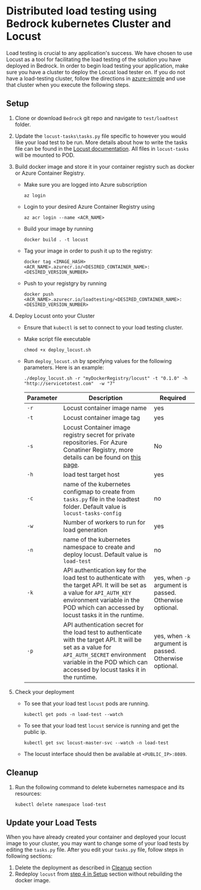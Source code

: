 # Distributed load testing using Bedrock kubernetes Cluster and Locust

Load testing is crucial to any application's success. We have chosen to use Locust as a tool for facilitating the load testing of the solution you have deployed in Bedrock. In order to begin load testing your application, make sure you have a cluster to deploy the Locust load tester on. If you do not have a load-testing cluster, follow the directions in [azure-simple](../../cluster/environments/azure-simple/) and use that cluster when you execute the following steps.

## Setup

1. Clone or download `Bedrock` git repo and navigate to `test/loadtest` folder.
2. Update the `locust-tasks\tasks.py` file specific to however you would like your load test to be run. More details about how to write the tasks file can be found in the [Locust documentation](https://docs.locust.io/en/stable/writing-a-locustfile.html). All files in `locust-tasks` will be mounted to POD.
3. Build docker image and store it in your container registry such as docker or Azure Container Registry.
    * Make sure you are logged into Azure subscription

        ```az login```

	* Login to your desired Azure Container Registry using 
    
        ```az acr login --name <ACR_NAME>```

	* Build your image by running

        ```docker build . -t locust```        

	* Tag your image in order to push it up to the registry: 
    
        ```docker tag <IMAGE_HASH> <ACR_NAME>.azurecr.io/<DESIRED_CONTAINER_NAME>:<DESIRED_VERSION_NUMBER>```

	* Push to your registgry by running 
    
        ```docker push <ACR_NAME>.azurecr.io/loadtesting/<DESIRED_CONTAINER_NAME>:<DESIRED_VERSION_NUMBER>```

4. Deploy Locust onto your Cluster

    * Ensure that `kubectl` is set to connect to your load testing cluster.
    * Make script file executable

        ```chmod +x deploy_locust.sh```

    * Run `deploy_locust.sh` by specifying values for the following parameters. Here is an example:

        ```./deploy_locust.sh -r "myDockerRegistry/locust" -t "0.1.0" -h "http://servicetotest.com"  -w "7" ```

        | Parameter                    | Description                             | Required                                               |
        | ---------------------------- | ----------------------------------      | ----------------------------------------------------- |
        | `-r`           | Locust container image name             | yes                                 |
        | `-t`                  | Locust container image tag              | yes                                               |
        | `-s`          | Locust Container image registry secret for private repositories. For Azure Conatiner Registry, more details can be found on [this page](https://docs.microsoft.com/en-us/azure/container-registry/container-registry-auth-aks).  | No                                                |
        | `-h`  | load test target host                      | yes                             |
        | `-c`| name of the kubernetes configmap to create from `tasks.py` file in the loadtest folder. Default value is `locust-tasks-config`  | no |
        | `-w`        | Number of workers to run for load generation               | yes                                                   |
        | `-n`        | name of the kubernetes namespace to create and deploy locust. Default value is `load-test`               | no
        | `-k`        | API authentication key for the load test to authenticate with the target API. It will be set as a value for `API_AUTH_KEY` environment variable in the POD which can accessed by locust tasks it in the runtime.               | yes, when `-p` argument is passed. Otherwise optional.
         | `-p`        | API authentication secret for the load test to authenticate with the target API. It will be set as a value for `API_AUTH_SECRET` environment variable in the POD which can accessed by locust tasks it in the runtime.               | yes, when `-k` argument is passed. Otherwise optional. 
    
5. Check your deployment
    * To see that your load test `locust` pods are running.
    
        ```kubectl get pods -n load-test --watch```

    * To see that your load test `locust` service is running and get the public ip.
    
        ```kubectl get svc locust-master-svc --watch -n load-test```
    * The locust interface should then be available at `<PUBLIC_IP>:8089`.

## Cleanup

1. Run the following command to delete kubernetes namespace and its resources:

    ```kubectl delete namespace load-test```
    

## Update your Load Tests

When you have already created your container and deployed your locust image to your cluster, you may want to change some of your load tests by editing the `tasks.py` file. After you edit your `tasks.py` file, follow steps in following sections:

1. Delete the deployment as described in [Cleanup](#cleanup) section
2. Redeploy `locust` from [step 4 in Setup](#Setup) section without rebuilding the docker image.
